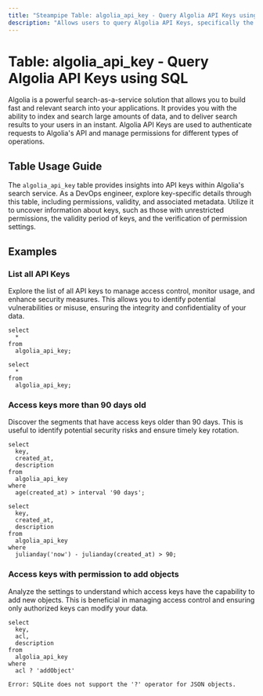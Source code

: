 ```yaml
---
title: "Steampipe Table: algolia_api_key - Query Algolia API Keys using SQL"
description: "Allows users to query Algolia API Keys, specifically the key details and associated permissions, providing insights into key usage patterns and potential security risks."
---
```


# Table: algolia_api_key - Query Algolia API Keys using SQL

Algolia is a powerful search-as-a-service solution that allows you to build fast and relevant search into your applications. It provides you with the ability to index and search large amounts of data, and to deliver search results to your users in an instant. Algolia API Keys are used to authenticate requests to Algolia's API and manage permissions for different types of operations.

## Table Usage Guide

The `algolia_api_key` table provides insights into API keys within Algolia's search service. As a DevOps engineer, explore key-specific details through this table, including permissions, validity, and associated metadata. Utilize it to uncover information about keys, such as those with unrestricted permissions, the validity period of keys, and the verification of permission settings.

## Examples

### List all API Keys
Explore the list of all API keys to manage access control, monitor usage, and enhance security measures. This allows you to identify potential vulnerabilities or misuse, ensuring the integrity and confidentiality of your data.

```sql+postgres
select
  *
from
  algolia_api_key;
```

```sql+sqlite
select
  *
from
  algolia_api_key;
```

### Access keys more than 90 days old
Discover the segments that have access keys older than 90 days. This is useful to identify potential security risks and ensure timely key rotation.

```sql+postgres
select
  key,
  created_at,
  description
from
  algolia_api_key
where
  age(created_at) > interval '90 days';
```

```sql+sqlite
select
  key,
  created_at,
  description
from
  algolia_api_key
where
  julianday('now') - julianday(created_at) > 90;
```

### Access keys with permission to add objects
Analyze the settings to understand which access keys have the capability to add new objects. This is beneficial in managing access control and ensuring only authorized keys can modify your data.

```sql+postgres
select
  key,
  acl,
  description
from
  algolia_api_key
where
  acl ? 'addObject'
```

```sql+sqlite
Error: SQLite does not support the '?' operator for JSON objects.
```